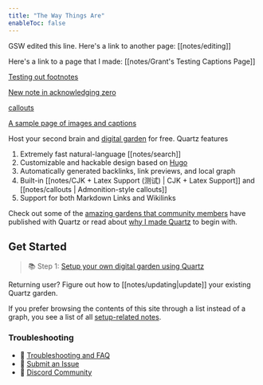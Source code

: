 ```yaml
---
title: "The Way Things Are"
enableToc: false
---
```

GSW edited this line.
Here's a link to another page: [[notes/editing]]

Here's a link to a page that I made: [[notes/Grant's Testing Captions Page]]

[Testing out footnotes](notes/Testing%20out%20footnotes.md)

[New note in acknowledging zero](notes/Acknowledging%20Zero/New%20note%20in%20acknowledging%20zero.md)

[callouts](notes/callouts.md)

[A sample page of images and captions](notes/A%20sample%20page%20of%20images%20and%20captions.md)

Host your second brain and [digital garden](https://jzhao.xyz/posts/networked-thought) for free. Quartz features

1. Extremely fast natural-language [[notes/search]]
2. Customizable and hackable design based on [Hugo](https://gohugo.io/)
3. Automatically generated backlinks, link previews, and local graph
4. Built-in [[notes/CJK + Latex Support (测试) | CJK + Latex Support]] and [[notes/callouts | Admonition-style callouts]]
5. Support for both Markdown Links and Wikilinks

Check out some of the [amazing gardens that community members](notes/showcase.md) have published with Quartz or read about [why I made Quartz](notes/philosophy.md) to begin with.

## Get Started
> 📚 Step 1: [Setup your own digital garden using Quartz](notes/setup.md)

Returning user? Figure out how to [[notes/updating|update]] your existing Quartz garden.

If you prefer browsing the contents of this site through a list instead of a graph, you see a list of all [setup-related notes](/tags/setup).

### Troubleshooting
- 🚧 [Troubleshooting and FAQ](notes/troubleshooting.md)
- 🐛 [Submit an Issue](https://github.com/jackyzha0/quartz/issues)
- 👀 [Discord Community](https://discord.gg/cRFFHYye7t)


